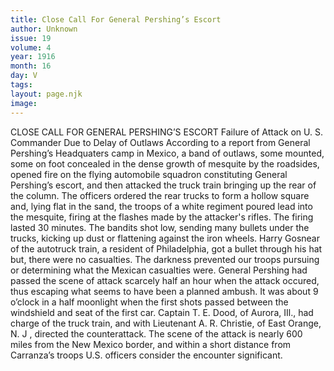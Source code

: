 ```yaml
---
title: Close Call For General Pershing’s Escort
author: Unknown
issue: 19
volume: 4
year: 1916
month: 16
day: V
tags:
layout: page.njk
image:
---
```

CLOSE CALL FOR GENERAL PERSHING’S ESCORT    Failure of Attack on U. S. Commander Due to Delay of Outlaws       According to a report from General Pershing’s Headquaters camp in Mexico, a band of outlaws, some mounted, some on foot concealed in the dense growth of mesquite by the roadsides, opened fire on the flying automobile squadron constituting General Pershing’s escort, and then attacked the truck train bringing up the rear of the column.       The officers ordered the rear trucks to form a hollow square and, lying flat in the sand, the troops of a white regiment poured lead into the mesquite, firing at the flashes made by the attacker's rifles. The firing lasted 30 minutes. The bandits shot low, sending many bullets under the trucks, kicking up dust or flattening against the iron wheels.       Harry Gosnear of the autotruck train, a resident of Philadelphia, got a bullet through his hat but, there were no casualties. The darkness prevented our troops pursuing or determining what the Mexican casualties were.       General Pershing had passed the scene of attack scarcely half an hour when the attack occured, thus escaping what seems to have been a planned ambush. It was about 9 o’clock in a half moonlight when the first shots passed between the windshield and seat of the first car.       Captain T. E. Dood, of Aurora, IIl., had charge of the truck train, and with Lieutenant A. R. Christie, of East Orange, N. J , directed the counterattack.       The scene of the attack is nearly 600 miles from the New Mexico border, and within a short distance from Carranza’s troops U.S. officers consider the encounter significant.


